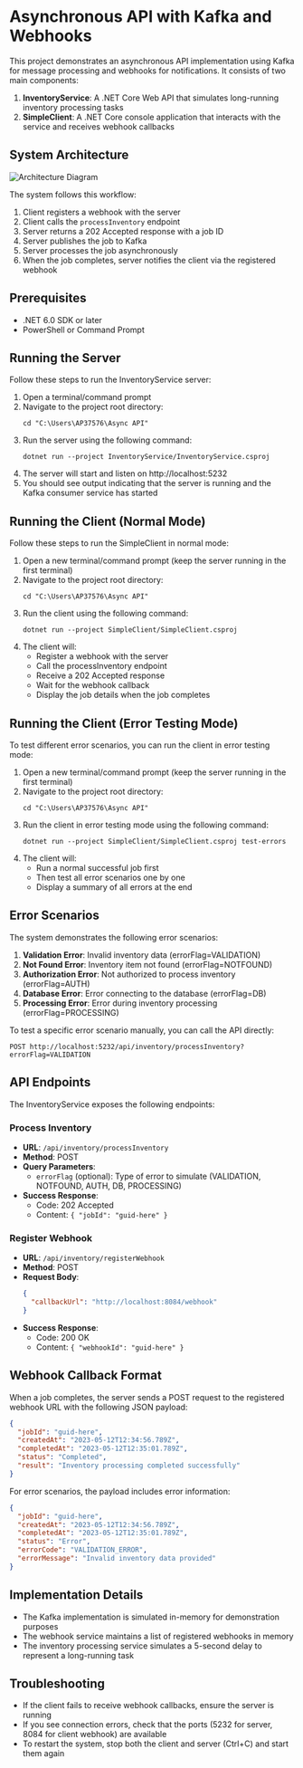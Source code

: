 # Asynchronous API with Kafka and Webhooks

This project demonstrates an asynchronous API implementation using Kafka for message processing and webhooks for notifications. It consists of two main components:

1. **InventoryService**: A .NET Core Web API that simulates long-running inventory processing tasks
2. **SimpleClient**: A .NET Core console application that interacts with the service and receives webhook callbacks

## System Architecture

![Architecture Diagram](architecture.png)

The system follows this workflow:
1. Client registers a webhook with the server
2. Client calls the `processInventory` endpoint
3. Server returns a 202 Accepted response with a job ID
4. Server publishes the job to Kafka
5. Server processes the job asynchronously
6. When the job completes, server notifies the client via the registered webhook

## Prerequisites

- .NET 6.0 SDK or later
- PowerShell or Command Prompt

## Running the Server

Follow these steps to run the InventoryService server:

1. Open a terminal/command prompt
2. Navigate to the project root directory:
   ```
   cd "C:\Users\AP37576\Async API"
   ```
3. Run the server using the following command:
   ```
   dotnet run --project InventoryService/InventoryService.csproj
   ```
4. The server will start and listen on http://localhost:5232
5. You should see output indicating that the server is running and the Kafka consumer service has started

## Running the Client (Normal Mode)

Follow these steps to run the SimpleClient in normal mode:

1. Open a new terminal/command prompt (keep the server running in the first terminal)
2. Navigate to the project root directory:
   ```
   cd "C:\Users\AP37576\Async API"
   ```
3. Run the client using the following command:
   ```
   dotnet run --project SimpleClient/SimpleClient.csproj
   ```
4. The client will:
   - Register a webhook with the server
   - Call the processInventory endpoint
   - Receive a 202 Accepted response
   - Wait for the webhook callback
   - Display the job details when the job completes

## Running the Client (Error Testing Mode)

To test different error scenarios, you can run the client in error testing mode:

1. Open a new terminal/command prompt (keep the server running in the first terminal)
2. Navigate to the project root directory:
   ```
   cd "C:\Users\AP37576\Async API"
   ```
3. Run the client in error testing mode using the following command:
   ```
   dotnet run --project SimpleClient/SimpleClient.csproj test-errors
   ```
4. The client will:
   - Run a normal successful job first
   - Then test all error scenarios one by one
   - Display a summary of all errors at the end

## Error Scenarios

The system demonstrates the following error scenarios:

1. **Validation Error**: Invalid inventory data (errorFlag=VALIDATION)
2. **Not Found Error**: Inventory item not found (errorFlag=NOTFOUND)
3. **Authorization Error**: Not authorized to process inventory (errorFlag=AUTH)
4. **Database Error**: Error connecting to the database (errorFlag=DB)
5. **Processing Error**: Error during inventory processing (errorFlag=PROCESSING)

To test a specific error scenario manually, you can call the API directly:

```
POST http://localhost:5232/api/inventory/processInventory?errorFlag=VALIDATION
```

## API Endpoints

The InventoryService exposes the following endpoints:

### Process Inventory
- **URL**: `/api/inventory/processInventory`
- **Method**: POST
- **Query Parameters**:
  - `errorFlag` (optional): Type of error to simulate (VALIDATION, NOTFOUND, AUTH, DB, PROCESSING)
- **Success Response**:
  - Code: 202 Accepted
  - Content: `{ "jobId": "guid-here" }`

### Register Webhook
- **URL**: `/api/inventory/registerWebhook`
- **Method**: POST
- **Request Body**:
  ```json
  {
    "callbackUrl": "http://localhost:8084/webhook"
  }
  ```
- **Success Response**:
  - Code: 200 OK
  - Content: `{ "webhookId": "guid-here" }`

## Webhook Callback Format

When a job completes, the server sends a POST request to the registered webhook URL with the following JSON payload:

```json
{
  "jobId": "guid-here",
  "createdAt": "2023-05-12T12:34:56.789Z",
  "completedAt": "2023-05-12T12:35:01.789Z",
  "status": "Completed",
  "result": "Inventory processing completed successfully"
}
```

For error scenarios, the payload includes error information:

```json
{
  "jobId": "guid-here",
  "createdAt": "2023-05-12T12:34:56.789Z",
  "completedAt": "2023-05-12T12:35:01.789Z",
  "status": "Error",
  "errorCode": "VALIDATION_ERROR",
  "errorMessage": "Invalid inventory data provided"
}
```

## Implementation Details

- The Kafka implementation is simulated in-memory for demonstration purposes
- The webhook service maintains a list of registered webhooks in memory
- The inventory processing service simulates a 5-second delay to represent a long-running task

## Troubleshooting

- If the client fails to receive webhook callbacks, ensure the server is running
- If you see connection errors, check that the ports (5232 for server, 8084 for client webhook) are available
- To restart the system, stop both the client and server (Ctrl+C) and start them again


